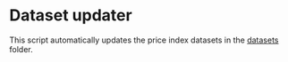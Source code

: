 # Dataset updater

This script automatically updates the price index datasets in the [datasets](../../datasets) folder.

